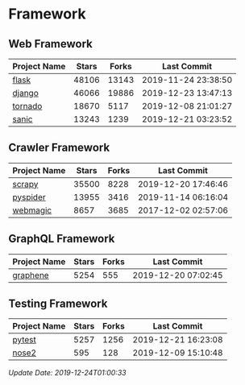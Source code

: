 # Framework

## Web Framework

| Project Name | Stars | Forks | Last Commit |
| ------------ | ----- | ----- | ----------- |
| [flask](https://github.com/pallets/flask) | 48106 | 13143 | 2019-11-24 23:38:50 |
| [django](https://github.com/django/django) | 46066 | 19886 | 2019-12-23 13:47:13 |
| [tornado](https://github.com/tornadoweb/tornado) | 18670 | 5117 | 2019-12-08 21:01:27 |
| [sanic](https://github.com/huge-success/sanic) | 13243 | 1239 | 2019-12-21 03:23:52 |

## Crawler Framework

| Project Name | Stars | Forks | Last Commit |
| ------------ | ----- | ----- | ----------- |
| [scrapy](https://github.com/scrapy/scrapy) | 35500 | 8228 | 2019-12-20 17:46:46 |
| [pyspider](https://github.com/binux/pyspider) | 13955 | 3416 | 2019-11-14 06:16:04 |
| [webmagic](https://github.com/code4craft/webmagic) | 8657 | 3685 | 2017-12-02 02:57:06 |

## GraphQL Framework

| Project Name | Stars | Forks | Last Commit |
| ------------ | ----- | ----- | ----------- |
| [graphene](https://github.com/graphql-python/graphene) | 5254 | 555 | 2019-12-20 07:02:45 |

## Testing Framework

| Project Name | Stars | Forks | Last Commit |
| ------------ | ----- | ----- | ----------- |
| [pytest](https://github.com/pytest-dev/pytest) | 5257 | 1256 | 2019-12-21 16:23:08 |
| [nose2](https://github.com/nose-devs/nose2) | 595 | 128 | 2019-12-09 15:10:48 |

*Update Date: 2019-12-24T01:00:33*